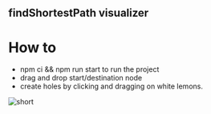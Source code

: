 ## findShortestPath visualizer

 # How to
 - npm ci && npm run start to run the project
 - drag and drop start/destination node
 - create holes by clicking and dragging on white lemons.

 ![short](https://github.com/alincadariu/findShortestPath/blob/main/assets/short.gif)
